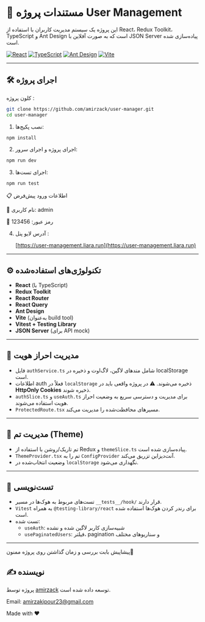 # 📘 مستندات پروژه User Management

این پروژه یک سیستم مدیریت کاربران با استفاده از React، Redux Toolkit، TypeScript و Ant Design است که به صورت آفلاین با JSON Server پیاده‌سازی شده است.

[![React](https://img.shields.io/badge/React-18.0+-61DAFB?style=for-the-badge&logo=react&logoColor=black)](https://reactjs.org/)
[![TypeScript](https://img.shields.io/badge/TypeScript-5.0+-3178C6?style=for-the-badge&logo=typescript&logoColor=white)](https://www.typescriptlang.org/)
[![Ant Design](https://img.shields.io/badge/Ant_Design-5.0+-0170FE?style=for-the-badge&logo=antdesign&logoColor=white)](https://ant.design/)
[![Vite](https://img.shields.io/badge/Vite-5.0+-646CFF?style=for-the-badge&logo=vite&logoColor=white)](https://vitejs.dev/)

---

## 🛠 اجرای پروژه

کلون پروژه :

```bash
git clone https://github.com/amirzack/user-manager.git
cd user-manager
```

1. نصب پکیج‌ها:

```bash
npm install
```

2. اجرای پروژه و اجرای سرور:

```bash
npm run dev
```

3. اجرای تست‌ها:

```bash
npm run test
```

📋 اطلاعات ورود پیش‌فرض

👤 نام کاربری: admin

🔐 رمز عبور: 123456

4. آدرس لایو پنل :

   [https://user-management.liara.run](https://user-management.liara.run)

---

## ⚙️ تکنولوژی‌های استفاده‌شده

- **React** (با TypeScript)
- **Redux Toolkit**
- **React Router**
- **React Query**
- **Ant Design**
- **Vite** (به‌عنوان build tool)
- **Vitest + Testing Library**
- **JSON Server** (برای API mock)

---

## 🔐 مدیریت احراز هویت

- فایل `authService.ts` شامل متدهای لاگین، لاگ‌اوت و ذخیره در localStorage است.
- اطلاعات auth فعلاً در `localStorage` ذخیره می‌شوند.
  ⚠️ در پروژه واقعی باید در **HttpOnly Cookies** ذخیره شوند.
- `authSlice.ts` و `useAuth.ts` برای مدیریت و دسترسی سریع به وضعیت احراز هویت استفاده می‌شوند.
- `ProtectedRoute.tsx` مسیرهای محافظت‌شده را مدیریت می‌کند.

---

## 🎨 مدیریت تم (Theme)

- تم تاریک/روشن با استفاده از Redux و `themeSlice.ts` پیاده‌سازی شده است.
- `ThemeProvider.tsx` تم را به `ConfigProvider` آنت‌دیزاین تزریق می‌کند.
- وضعیت انتخاب‌شده در `localStorage` نگهداری می‌شود.

---

## 🧪 تست‌نویسی

- تست‌های مربوط به هوک‌ها در مسیر `__tests__/hook/` قرار دارند.
- `Vitest` به همراه `@testing-library/react` برای رندر کردن هوک‌ها استفاده شده است.
- تست شده:
  - `useAuth`: شبیه‌سازی کاربر لاگین شده و نشده
  - `usePaginatedUsers`: فیلتر، pagination و سناریوهای مختلف

---

پیشاپیش بابت بررسی و زمان گذاشتن روی پروژه ممنون🙏

## ✍️ نویسنده

پروژه توسط [amirzack](https://github.com/amirzack) توسعه داده شده است.

Email: amirzakipour23@gmail.com

<div align=“center”>

Made with ❤️

</div>
